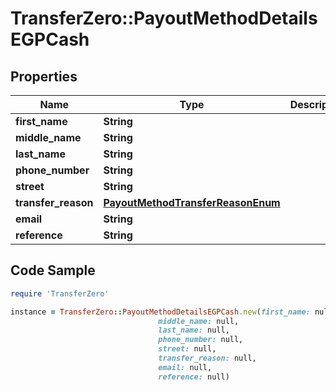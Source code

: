 # TransferZero::PayoutMethodDetailsEGPCash

## Properties

Name | Type | Description | Notes
------------ | ------------- | ------------- | -------------
**first_name** | **String** |  | 
**middle_name** | **String** |  | 
**last_name** | **String** |  | 
**phone_number** | **String** |  | 
**street** | **String** |  | 
**transfer_reason** | [**PayoutMethodTransferReasonEnum**](PayoutMethodTransferReasonEnum.md) |  | 
**email** | **String** |  | [optional] 
**reference** | **String** |  | [optional] 

## Code Sample

```ruby
require 'TransferZero'

instance = TransferZero::PayoutMethodDetailsEGPCash.new(first_name: null,
                                 middle_name: null,
                                 last_name: null,
                                 phone_number: null,
                                 street: null,
                                 transfer_reason: null,
                                 email: null,
                                 reference: null)
```


